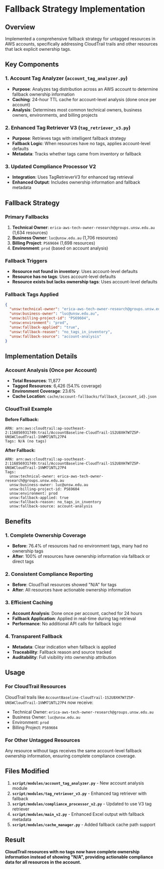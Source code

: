 # Fallback Strategy Implementation

## Overview

Implemented a comprehensive fallback strategy for untagged resources in AWS accounts, specifically addressing CloudTrail trails and other resources that lack explicit ownership tags.

## Key Components

### 1. Account Tag Analyzer (`account_tag_analyzer.py`)
- **Purpose**: Analyzes tag distribution across an AWS account to determine fallback ownership information
- **Caching**: 24-hour TTL cache for account-level analysis (done once per account)
- **Analysis**: Determines most common technical owners, business owners, environments, and billing projects

### 2. Enhanced Tag Retriever V3 (`tag_retriever_v3.py`)
- **Purpose**: Retrieves tags with intelligent fallback strategy
- **Fallback Logic**: When resources have no tags, applies account-level defaults
- **Metadata**: Tracks whether tags came from inventory or fallback

### 3. Updated Compliance Processor V2
- **Integration**: Uses TagRetrieverV3 for enhanced tag retrieval
- **Enhanced Output**: Includes ownership information and fallback metadata

## Fallback Strategy

### Primary Fallbacks
1. **Technical Owner**: `erica-aws-tech-owner-research@groups.unsw.edu.au` (1,634 resources)
2. **Business Owner**: `luc@unsw.edu.au` (1,706 resources)
3. **Billing Project**: `PS69604` (1,698 resources)
4. **Environment**: `prod` (based on account analysis)

### Fallback Triggers
- **Resource not found in inventory**: Uses account-level defaults
- **Resource has no tags**: Uses account-level defaults
- **Resource exists but lacks ownership tags**: Uses account-level defaults

### Fallback Tags Applied
```json
{
  "unsw:technical-owner": "erica-aws-tech-owner-research@groups.unsw.edu.au",
  "unsw:business-owner": "luc@unsw.edu.au",
  "unsw:billing-project-id": "PS69604",
  "unsw:environment": "prod",
  "unsw:fallback-applied": "true",
  "unsw:fallback-reason": "no_tags_in_inventory",
  "unsw:fallback-source": "account-analysis"
}
```

## Implementation Details

### Account Analysis (Once per Account)
- **Total Resources**: 11,877
- **Tagged Resources**: 6,426 (54.1% coverage)
- **Environment Coverage**: 23.6%
- **Cache Location**: `cache/account-fallbacks/fallback_{account_id}.json`

### CloudTrail Example
**Before Fallback:**
```
ARN: arn:aws:cloudtrail:ap-southeast-2:116856931749:trail/AccountBaseline-CloudTrail-1S2U8XH7W7Z5P-UNSWCloudTrail-1VWM71NTL27P4
Tags: N/A (no tags)
```

**After Fallback:**
```
ARN: arn:aws:cloudtrail:ap-southeast-2:116856931749:trail/AccountBaseline-CloudTrail-1S2U8XH7W7Z5P-UNSWCloudTrail-1VWM71NTL27P4
Tags: 
  unsw:technical-owner: erica-aws-tech-owner-research@groups.unsw.edu.au
  unsw:business-owner: luc@unsw.edu.au
  unsw:billing-project-id: PS69604
  unsw:environment: prod
  unsw:fallback-applied: true
  unsw:fallback-reason: no_tags_in_inventory
  unsw:fallback-source: account-analysis
```

## Benefits

### 1. Complete Ownership Coverage
- **Before**: 76.4% of resources had no environment tags, many had no ownership tags
- **After**: 100% of resources have ownership information via fallback or direct tags

### 2. Consistent Compliance Reporting
- **Before**: CloudTrail resources showed "N/A" for tags
- **After**: All resources have actionable ownership information

### 3. Efficient Caching
- **Account Analysis**: Done once per account, cached for 24 hours
- **Fallback Application**: Applied in real-time during tag retrieval
- **Performance**: No additional API calls for fallback logic

### 4. Transparent Fallback
- **Metadata**: Clear indication when fallback is applied
- **Traceability**: Fallback reason and source tracked
- **Auditability**: Full visibility into ownership attribution

## Usage

### For CloudTrail Resources
CloudTrail trails like `AccountBaseline-CloudTrail-1S2U8XH7W7Z5P-UNSWCloudTrail-1VWM71NTL27P4` now receive:
- Technical Owner: `erica-aws-tech-owner-research@groups.unsw.edu.au`
- Business Owner: `luc@unsw.edu.au`
- Environment: `prod`
- Billing Project: `PS69604`

### For Other Untagged Resources
Any resource without tags receives the same account-level fallback ownership information, ensuring complete compliance coverage.

## Files Modified

1. **`script/modules/account_tag_analyzer.py`** - New account analysis module
2. **`script/modules/tag_retriever_v3.py`** - Enhanced tag retriever with fallback
3. **`script/modules/compliance_processor_v2.py`** - Updated to use V3 tag retriever
4. **`script/modules/main_v2.py`** - Enhanced Excel output with fallback metadata
5. **`script/modules/cache_manager.py`** - Added fallback cache path support

## Result

**CloudTrail resources with no tags now have complete ownership information instead of showing "N/A", providing actionable compliance data for all resources in the account.**
